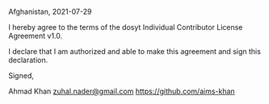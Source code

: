 Afghanistan, 2021-07-29

I hereby agree to the terms of the dosyt Individual Contributor License
Agreement v1.0.

I declare that I am authorized and able to make this agreement and sign this
declaration.

Signed,

Ahmad Khan zuhal.nader@gmail.com https://github.com/aims-khan
